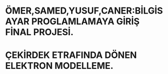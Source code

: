 # ÖMER,SAMED,YUSUF,CANER:BİLGİSAYAR PROGLAMLAMAYA GİRİŞ FİNAL PROJESİ.
# ÇEKİRDEK ETRAFINDA DÖNEN ELEKTRON MODELLEME.
